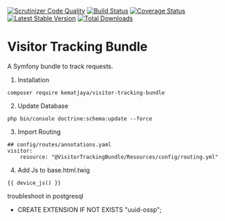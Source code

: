 [![Scrutinizer Code Quality](https://scrutinizer-ci.com/g/Lendable/VisitorTrackingBundle/badges/quality-score.png)](https://scrutinizer-ci.com/g/Lendable/VisitorTrackingBundle/?branch=master)
[![Build Status](https://api.travis-ci.org/Lendable/VisitorTrackingBundle.svg?branch=master)](https://www.travis-ci.org/Lendable/VisitorTrackingBundle)
[![Coverage Status](https://coveralls.io/repos/github/Lendable/VisitorTrackingBundle/badge.svg?branch=master)](https://coveralls.io/github/Lendable/VisitorTrackingBundle?branch=master)
[![Latest Stable Version](https://poser.pugx.org/lendable/visitor-tracking-bundle/version)](https://packagist.org/packages/lendable/visitor-tracking-bundle)
[![Total Downloads](https://poser.pugx.org/lendable/visitor-tracking-bundle/downloads)](https://packagist.org/packages/lendable/visitor-tracking-bundle)

Visitor Tracking Bundle
=======================

A Symfony bundle to track requests.
1. Installation
```
composer require kematjaya/visitor-tracking-bundle
```
2. Update Database
```
php bin/console doctrine:schema:update --force
```

3. Import Routing
```
## config/routes/annotations.yaml
visitor:
    resource: "@VisitorTrackingBundle/Resources/config/routing.yml"
```
4. Add Js to base.html.twig 
```
{{ device_js() }}
```

troubleshoot in postgresql
- CREATE EXTENSION IF NOT EXISTS "uuid-ossp";